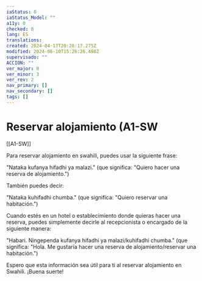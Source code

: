 ```yaml
---
iaStatus: 0
iaStatus_Model: ""
a11y: 0
checked: 0
lang: ES
translations: 
created: 2024-04-17T20:28:17.275Z
modified: 2024-06-10T15:26:26.488Z
supervisado: ""
ACCION: ""
ver_major: 0
ver_minor: 3
ver_rev: 2
nav_primary: []
nav_secondary: []
tags: []
---
```

# Reservar alojamiento (A1-SW

[[A1-SW]]

Para reservar alojamiento en swahili, puedes usar la siguiente frase:

"Nataka kufanya hifadhi ya malazi."
(que significa: "Quiero hacer una reserva de alojamiento.")

También puedes decir:

"Nataka kuhifadhi chumba."
(que significa: "Quiero reservar una habitación.")

Cuando estés en un hotel o establecimiento donde quieras hacer una reserva, puedes simplemente decirle al recepcionista o encargado de la siguiente manera:

"Habari. Ningependa kufanya hifadhi ya malazi/kuhifadhi chumba."
(que significa: "Hola. Me gustaría hacer una reserva de alojamiento/reservar una habitación.")

Espero que esta información sea útil para ti al reservar alojamiento en Swahili. ¡Buena suerte!
